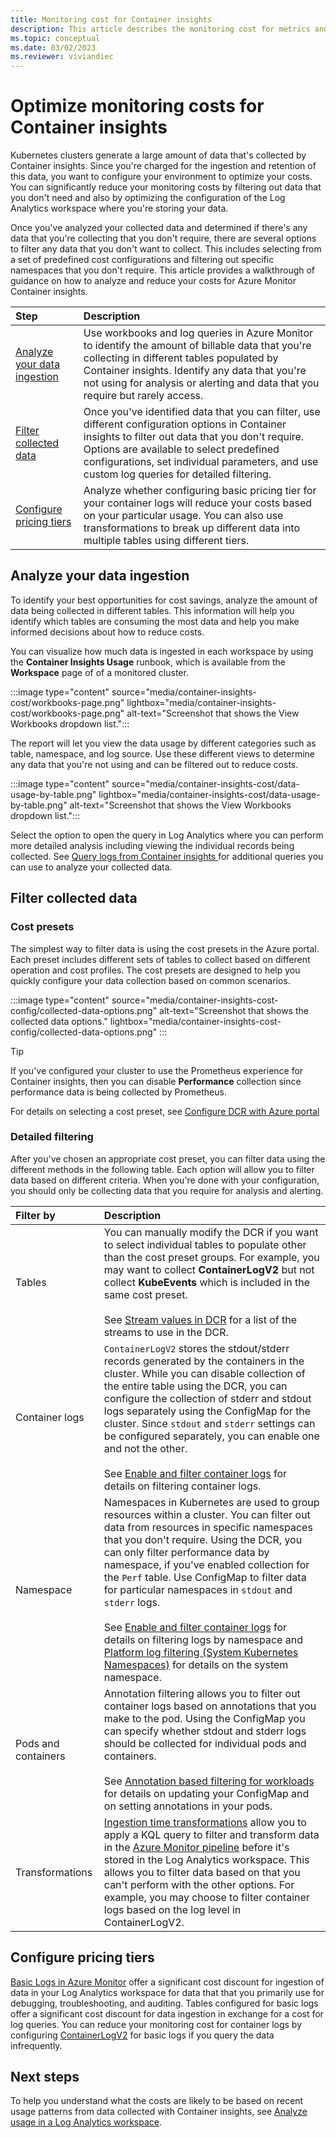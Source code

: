 ```yaml
---
title: Monitoring cost for Container insights
description: This article describes the monitoring cost for metrics and inventory data collected by Container insights to help customers manage their usage and associated costs. 
ms.topic: conceptual
ms.date: 03/02/2023
ms.reviewer: viviandiec
---
```


# Optimize monitoring costs for Container insights

Kubernetes clusters generate a large amount of data that's collected by Container insights. Since you're charged for the ingestion and retention of this data, you want to configure your environment to optimize your costs. You can significantly reduce your monitoring costs by filtering out data that you don't need and also by optimizing the configuration of the Log Analytics workspace where you're storing your data.

Once you've analyzed your collected data and determined if there's any data that you're collecting that you don't require, there are several options to filter any data that you don't want to collect. This includes selecting from a set of predefined cost configurations and filtering out specific namespaces that you don't require. This article provides a walkthrough of guidance on how to analyze and reduce your costs for Azure Monitor Container insights. 

| Step | Description |
|:---|:---|
| [Analyze your data ingestion](#analyze-your-data-ingestion) | Use workbooks and log queries in Azure Monitor to identify the amount of billable data that you're collecting in different tables populated by Container insights. Identify any data that you're not using for analysis or alerting and data that you require but rarely access. |
| [Filter collected data](#filter-collected-data) | Once you've identified data that you can filter, use different configuration options in Container insights to filter out data that you don't require. Options are available to select predefined configurations, set individual parameters, and use custom log queries for detailed filtering. |
| [Configure pricing tiers](#configure-pricing-tiers) | Analyze whether configuring basic pricing tier for your container logs will reduce your costs based on your particular usage. You can also use transformations to break up different data into multiple tables using different tiers. |

## Analyze your data ingestion

To identify your best opportunities for cost savings, analyze the amount of data being collected in different tables. This information will help you identify which tables are consuming the most data and help you make informed decisions about how to reduce costs.

You can visualize how much data is ingested in each workspace by using the **Container Insights Usage** runbook, which is available from the **Workspace** page of of a monitored cluster. 

:::image type="content" source="media/container-insights-cost/workbooks-page.png" lightbox="media/container-insights-cost/workbooks-page.png" alt-text="Screenshot that shows the View Workbooks dropdown list.":::

The report will let you view the data usage by different categories such as table, namespace, and log source. Use these different views to determine any data that you're not using and can be filtered out to reduce costs.

:::image type="content" source="media/container-insights-cost/data-usage-by-table.png" lightbox="media/container-insights-cost/data-usage-by-table.png" alt-text="Screenshot that shows the View Workbooks dropdown list.":::

Select the option to open the query in Log Analytics where you can perform more detailed analysis including viewing the individual records being collected. See [Query logs from Container insights
](./container-insights-log-query.md) for additional queries you can use to analyze your collected data.

## Filter collected data

### Cost presets
The simplest way to filter data is using the cost presets in the Azure portal. Each preset includes different sets of tables to collect based on different operation and cost profiles. The cost presets are designed to help you quickly configure your data collection based on common scenarios.

:::image type="content" source="media/container-insights-cost-config/collected-data-options.png" alt-text="Screenshot that shows the collected data options." lightbox="media/container-insights-cost-config/collected-data-options.png" :::

> [!TIP]
> If you've configured your cluster to use the Prometheus experience for Container insights, then you can disable **Performance** collection since performance data is being collected by Prometheus.

For details on selecting a cost preset, see [Configure DCR with Azure portal](./container-insights-data-collection-configure.md#configure-dcr-with-azure-portal)

### Detailed filtering
After you've chosen an appropriate cost preset, you can filter data using the different methods in the following table. Each option will allow you to filter data based on different criteria. When you're done with your configuration, you should only be collecting data that you require for analysis and alerting.

| Filter by | Description | 
|:---|:--|
| Tables | You can manually modify the DCR if you want to select individual tables to populate other than the cost preset groups. For example, you may want to collect **ContainerLogV2** but not collect **KubeEvents** which is included in the same cost preset. <br><br>See [Stream values in DCR](./container-insights-data-collection-configure.md#stream-values-in-dcr) for a list of the streams to use in the DCR. |
| Container logs | `ContainerLogV2` stores the stdout/stderr records generated by the containers in the cluster. While you can disable collection of the entire table using the DCR, you can configure the collection of stderr and stdout logs separately using the ConfigMap for the cluster. Since `stdout` and `stderr` settings can be configured separately, you can enable one and not the other.<br><br>See [Enable and filter container logs](./container-insights-data-collection-configure.md#enable-and-filter-container-logs) for details on filtering container logs. |
| Namespace | Namespaces in Kubernetes are used to group resources within a cluster. You can filter out data from resources in specific namespaces that you don't require. Using the DCR, you can only filter performance data by namespace, if you've enabled collection for the `Perf` table. Use ConfigMap to filter data for particular namespaces in `stdout` and `stderr` logs.<br><br>See [Enable and filter container logs](./container-insights-data-collection-configure.md#enable-and-filter-container-logs) for details on filtering logs by namespace and [Platform log filtering (System Kubernetes Namespaces)](./container-insights-data-collection-configure.md#platform-log-filtering-system-kubernetes-namespaces) for details on the system namespace. |
| Pods and containers | Annotation filtering allows you to filter out container logs based on annotations that you make to the pod. Using the ConfigMap you can specify whether stdout and stderr logs should be collected for individual pods and containers.<br><br>See [Annotation based filtering for workloads](./container-insights-data-collection-configure.md#annotation-based-filtering-for-workloads) for details on updating your ConfigMap and on setting annotations in your pods. |
| Transformations | [Ingestion time transformations](../essentials/data-collection-transformations.md) allow you to apply a KQL query to filter and transform data in the [Azure Monitor pipeline](../essentials/pipeline-overview.md) before it's stored in the Log Analytics workspace. This allows you to filter data based on that you can't perform with the other options. For example, you may choose to filter container logs based on the log level in ContainerLogV2. |


## Configure pricing tiers

[Basic Logs in Azure Monitor](../logs/basic-logs-configure.md) offer a significant cost discount for ingestion of data in your Log Analytics workspace for data that that you primarily use for debugging, troubleshooting, and auditing. Tables configured for basic logs offer a significant cost discount for data ingestion in exchange for a cost for log queries. You can reduce your monitoring cost for container logs by configuring [ContainerLogV2](container-insights-logs-schema.md) for basic logs if you query the data infrequently.




## Next steps

To help you understand what the costs are likely to be based on recent usage patterns from data collected with Container insights, see [Analyze usage in a Log Analytics workspace](../logs/analyze-usage.md).
